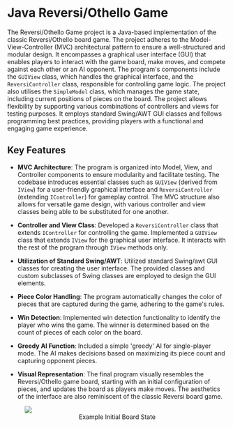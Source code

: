 # Java Reversi/Othello Game

The Reversi/Othello Game project is a Java-based implementation of the classic Reversi/Othello board game. The project adheres to the Model-View-Controller (MVC) architectural pattern to ensure a well-structured and modular design. It encompasses a graphical user interface (GUI) that enables players to interact with the game board, make moves, and compete against each other or an AI opponent. The program's components include the `GUIView` class, which handles the graphical interface, and the `ReversiController` class, responsible for controlling game logic. The project also utilises the `SimpleModel` class, which manages the game state, including current positions of pieces on the board. The project allows flexibility by supporting various combinations of controllers and views for testing purposes. It employs standard Swing/AWT GUI classes and follows programming best practices, providing players with a functional and engaging game experience.

## Key Features

- **MVC Architecture**: The program is organized into Model, View, and Controller components to ensure modularity and facilitate testing. The codebase introduces essential classes such as `GUIView` (derived from `IView`) for a user-friendly graphical interface and `ReversiController` (extending `IController`) for gameplay control. The MVC structure also allows for versatile game design, with various controller and view classes being able to be substituted for one another.

- **Controller and View Class**: Developed a `ReversiController` class that extends `IController` for controlling the game. Implemented a `GUIView` class that extends `IView` for the graphical user interface. It interacts with the rest of the program through `IView` methods only.

- **Utilization of Standard Swing/AWT**: Utilized standard Swing/awt GUI classes for creating the user interface. The provided classes and custom subclasses of Swing classes are employed to design the GUI elements.

- **Piece Color Handling**: The program automatically changes the color of pieces that are captured during the game, adhering to the game's rules.

- **Win Detection**: Implemented win detection functionality to identify the player who wins the game. The winner is determined based on the count of pieces of each color on the board.

- **Greedy AI Function**:  Included a simple 'greedy' AI for single-player mode. The AI makes decisions based on maximizing its piece count and capturing opponent pieces.

- **Visual Representation**: The final program visually resembles the Reversi/Othello game board, starting with an initial configuration of pieces, and updates the board as players make moves. The aesthetics of the interface are also reminiscent of the classic Reversi board game.


<p align="center">
  <figure>
    <img src="https://github.com/rubenodamo/java-reversi-othello/assets/93412774/e32fae5e-38ca-4132-a655-bf214576e385">
    <figcaption style="text-align:center">Example Initial Board State</figcaption>
  </figure>
</p>


